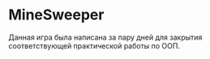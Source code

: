 # MineSweeper

Данная игра была написана за пару дней для закрытия соответствующей практической работы по ООП. 
